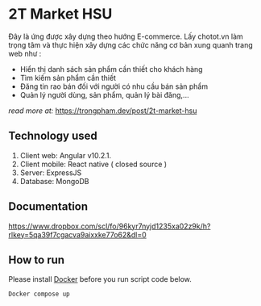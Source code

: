 # 2T Market HSU
Đây là ứng được xây dựng theo hướng E-commerce. Lấy chotot.vn làm trọng tâm và thực hiện xây dựng các chức năng cơ bản xung quanh trang web như :
* Hiển thị danh sách sản phẩm cần thiết cho khách hàng
* Tìm kiếm sản phẩm cần thiết
* Đăng tin rao bán đối với người có nhu cầu bán sản phẩm
* Quản lý người dùng, sản phẩm, quản lý bài đăng,...

*read more at:* https://trongpham.dev/post/2t-market-hsu

## Technology used
1. Client web: Angular v10.2.1.
2. Client mobile: React native ( closed source )
3. Server: ExpressJS
4. Database: MongoDB

## Documentation
https://www.dropbox.com/scl/fo/96kyr7nyjd1235xa02z9k/h?rlkey=5qa39f7cgacva9aixxke77o62&dl=0
#### 

## How to run
Please install [Docker](https://www.docker.com/) before you run script code below.
```
Docker compose up
```
